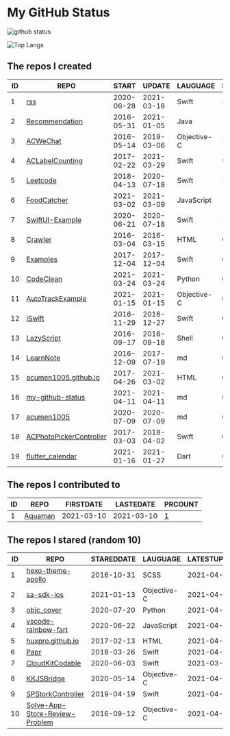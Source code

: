 # My GitHub Status

<img src="https://github-readme-stats-1.yihong0618.vercel.app/api?username=acumen1005&show_icons=true&&&hide_title=true&count_private=true" alt="github status" />

![Top Langs](https://github-readme-stats-1.yihong0618.vercel.app/api/top-langs/?username=acumen1005&layout=compact)

<!--START_SECTION:my_github-->
## The repos I created
| ID |                                       REPO                                       |   START    |   UPDATE   |  LAUGUAGE   | STARS |
|----|----------------------------------------------------------------------------------|------------|------------|-------------|-------|
|  1 | [rss](https://github.com/acumen1005/rss)                                         | 2020-06-28 | 2021-03-18 | Swift       |    25 |
|  2 | [Recommendation](https://github.com/acumen1005/Recommendation)                   | 2016-05-31 | 2021-01-05 | Java        |    18 |
|  3 | [ACWeChat](https://github.com/acumen1005/ACWeChat)                               | 2016-05-14 | 2019-03-06 | Objective-C |    14 |
|  4 | [ACLabelCounting](https://github.com/acumen1005/ACLabelCounting)                 | 2017-02-22 | 2021-03-29 | Swift       |     9 |
|  5 | [Leetcode](https://github.com/acumen1005/Leetcode)                               | 2018-04-13 | 2020-07-18 | Swift       |     1 |
|  6 | [FoodCatcher](https://github.com/acumen1005/FoodCatcher)                         | 2021-03-02 | 2021-03-09 | JavaScript  |     1 |
|  7 | [SwiftUI-Example](https://github.com/acumen1005/SwiftUI-Example)                 | 2020-06-21 | 2020-07-18 | Swift       |     1 |
|  8 | [Crawler](https://github.com/acumen1005/Crawler)                                 | 2016-03-04 | 2016-03-15 | HTML        |     0 |
|  9 | [Examples](https://github.com/acumen1005/Examples)                               | 2017-12-04 | 2017-12-04 | Swift       |     0 |
| 10 | [CodeClean](https://github.com/acumen1005/CodeClean)                             | 2021-03-24 | 2021-03-24 | Python      |     0 |
| 11 | [AutoTrackExample](https://github.com/acumen1005/AutoTrackExample)               | 2021-01-15 | 2021-01-15 | Objective-C |     0 |
| 12 | [iSwift](https://github.com/acumen1005/iSwift)                                   | 2016-11-29 | 2016-12-27 | Swift       |     0 |
| 13 | [LazyScript](https://github.com/acumen1005/LazyScript)                           | 2016-09-17 | 2016-09-18 | Shell       |     0 |
| 14 | [LearnNote](https://github.com/acumen1005/LearnNote)                             | 2016-12-09 | 2017-07-19 | md          |     0 |
| 15 | [acumen1005.github.io](https://github.com/acumen1005/acumen1005.github.io)       | 2017-04-26 | 2021-03-02 | HTML        |     0 |
| 16 | [my-github-status](https://github.com/acumen1005/my-github-status)               | 2021-04-11 | 2021-04-11 | md          |     0 |
| 17 | [acumen1005](https://github.com/acumen1005/acumen1005)                           | 2020-07-09 | 2020-07-09 | md          |     0 |
| 18 | [ACPhotoPickerController](https://github.com/acumen1005/ACPhotoPickerController) | 2017-03-03 | 2018-04-02 | Swift       |     0 |
| 19 | [flutter_calendar](https://github.com/acumen1005/flutter_calendar)               | 2021-01-16 | 2021-01-27 | Dart        |     0 |

## The repos I contributed to
| ID |                    REPO                    | FIRSTDATE  | LASTEDATE  |                                 PRCOUNT                                  |
|----|--------------------------------------------|------------|------------|--------------------------------------------------------------------------|
|  1 | [Aquaman](https://github.com/bawn/Aquaman) | 2021-03-10 | 2021-03-10 | [1](https://github.com/bawn/Aquaman/pulls?q=is%3Apr+author%3Aacumen1005) |

## The repos I stared (random 10)
| ID |                                           REPO                                            | STAREDDATE |  LAUGUAGE   | LATESTUPDATE |
|----|-------------------------------------------------------------------------------------------|------------|-------------|--------------|
|  1 | [hexo-theme-apollo](https://github.com/pinggod/hexo-theme-apollo)                         | 2016-10-31 | SCSS        | 2021-04-10   |
|  2 | [sa-sdk-ios](https://github.com/sensorsdata/sa-sdk-ios)                                   | 2021-01-13 | Objective-C | 2021-04-10   |
|  3 | [objc_cover](https://github.com/nst/objc_cover)                                           | 2020-07-20 | Python      | 2021-04-10   |
|  4 | [vscode-rainbow-fart](https://github.com/SaekiRaku/vscode-rainbow-fart)                   | 2020-06-22 | JavaScript  | 2021-04-10   |
|  5 | [huxpro.github.io](https://github.com/Huxpro/huxpro.github.io)                            | 2017-02-13 | HTML        | 2021-04-11   |
|  6 | [Papr](https://github.com/jdisho/Papr)                                                    | 2018-03-26 | Swift       | 2021-04-09   |
|  7 | [CloudKitCodable](https://github.com/insidegui/CloudKitCodable)                           | 2020-06-03 | Swift       | 2021-03-26   |
|  8 | [KKJSBridge](https://github.com/karosLi/KKJSBridge)                                       | 2020-05-14 | Objective-C | 2021-04-10   |
|  9 | [SPStorkController](https://github.com/ivanvorobei/SPStorkController)                     | 2019-04-19 | Swift       | 2021-04-11   |
| 10 | [Solve-App-Store-Review-Problem](https://github.com/wg689/Solve-App-Store-Review-Problem) | 2016-09-12 | Objective-C | 2021-04-02   |

<!--END_SECTION:my_github-->